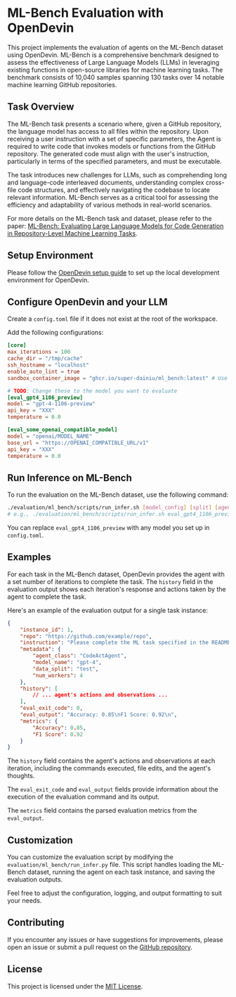 # ML-Bench Evaluation with OpenDevin

This project implements the evaluation of agents on the ML-Bench dataset using OpenDevin. ML-Bench is a comprehensive benchmark designed to assess the effectiveness of Large Language Models (LLMs) in leveraging existing functions in open-source libraries for machine learning tasks. The benchmark consists of 10,040 samples spanning 130 tasks over 14 notable machine learning GitHub repositories.

## Task Overview

The ML-Bench task presents a scenario where, given a GitHub repository, the language model has access to all files within the repository. Upon receiving a user instruction with a set of specific parameters, the Agent is required to write code that invokes models or functions from the GitHub repository. The generated code must align with the user's instruction, particularly in terms of the specified parameters, and must be executable.

The task introduces new challenges for LLMs, such as comprehending long and language-code interleaved documents, understanding complex cross-file code structures, and effectively navigating the codebase to locate relevant information. ML-Bench serves as a critical tool for assessing the efficiency and adaptability of various methods in real-world scenarios.

For more details on the ML-Bench task and dataset, please refer to the paper: [ML-Bench: Evaluating Large Language Models for Code Generation in Repository-Level Machine Learning Tasks](https://arxiv.org/abs/2311.09835).

## Setup Environment

Please follow the [OpenDevin setup guide](https://github.com/OpenDevin/OpenDevin/blob/main/docs/setup.md) to set up the local development environment for OpenDevin.

## Configure OpenDevin and your LLM

Create a `config.toml` file if it does not exist at the root of the workspace.

Add the following configurations:

```toml
[core]
max_iterations = 100
cache_dir = "/tmp/cache"
ssh_hostname = "localhost"
enable_auto_lint = true
sandbox_container_image = "ghcr.io/super-dainiu/ml_bench:latest" # Use the [latest/stable] image from the ML-Bench repository

# TODO: Change these to the model you want to evaluate
[eval_gpt4_1106_preview]
model = "gpt-4-1106-preview"
api_key = "XXX"
temperature = 0.0

[eval_some_openai_compatible_model]
model = "openai/MODEL_NAME"
base_url = "https://OPENAI_COMPATIBLE_URL/v1"
api_key = "XXX"
temperature = 0.0
```

## Run Inference on ML-Bench

To run the evaluation on the ML-Bench dataset, use the following command:

```bash
./evaluation/ml_bench/scripts/run_infer.sh [model_config] [split] [agent] [eval_limit]
# e.g., ./evaluation/ml_bench/scripts/run_infer.sh eval_gpt4_1106_preview full CodeActAgent 10
```

You can replace `eval_gpt4_1106_preview` with any model you set up in `config.toml`.

## Examples

For each task in the ML-Bench dataset, OpenDevin provides the agent with a set number of iterations to complete the task. The `history` field in the evaluation output shows each iteration's response and actions taken by the agent to complete the task.

Here's an example of the evaluation output for a single task instance:

```json
{
    "instance_id": 1,
    "repo": "https://github.com/example/repo",
    "instruction": "Please complete the ML task specified in the README: https://github.com/example/repo/README.md\nThe task is: Implement a GNN model using DGL\n\nI am eager to utilize the Citeseer dataset as the training data to empower the ARMA Model with the learning rate set to a commendably small value of 0.Additionally, I'd like to incorporate 5 stacks into this model. Your assistance in formulating the necessary code to accomplish this task would be of tremendous help.\n\nReference:\nThe following commands learn a neural network and predict on the test set. Train an ARMA model which follows the original hyperparameters on different datasets.\n\n# Cora:\npython citation.py --gpu 0\n\n# Citeseer:\npython citation.py --gpu 0 --dataset Citeseer --num-stacks 3\n\n# Pubmed:\npython citation.py --gpu 0 --dataset Pubmed --dropout 0.25 --num-stacks 1\n\nYou should only modify files under the specified path in the repo.\nFollow the task arguments when running the training script:\n{\n  \"dataset\": \"Citeseer\",\n  \"lr\": \"0\",\n  \"num-stacks\": \"5\"\n}\n\nYou should terminate the subprocess after running the task (e.g., call subprocess.Popen(args).wait()).\nWhen you think you have completed the task, please run the following command: <execute_bash> exit </execute_bash>.\n",
    "metadata": {
        "agent_class": "CodeActAgent",
        "model_name": "gpt-4",
        "data_split": "test",
        "num_workers": 4
    },
    "history": [
        // ... agent's actions and observations ...
    ],
    "eval_exit_code": 0,
    "eval_output": "Accuracy: 0.85\nF1 Score: 0.92\n",
    "metrics": {
        "Accuracy": 0.85,
        "F1 Score": 0.92
    }
}
```

The `history` field contains the agent's actions and observations at each iteration, including the commands executed, file edits, and the agent's thoughts.

The `eval_exit_code` and `eval_output` fields provide information about the execution of the evaluation command and its output.

The `metrics` field contains the parsed evaluation metrics from the `eval_output`.

## Customization

You can customize the evaluation script by modifying the `evaluation/ml_bench/run_infer.py` file. This script handles loading the ML-Bench dataset, running the agent on each task instance, and saving the evaluation outputs.

Feel free to adjust the configuration, logging, and output formatting to suit your needs.

## Contributing

If you encounter any issues or have suggestions for improvements, please open an issue or submit a pull request on the [GitHub repository](https://github.com/gersteinlab/ML-bench).

## License

This project is licensed under the [MIT License](LICENSE).
